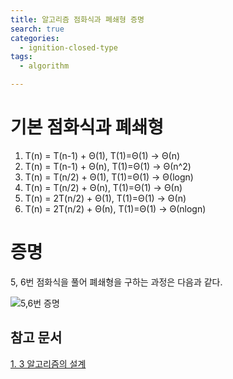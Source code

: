 ```yaml
---
title: 알고리즘 점화식과 폐쇄형 증명
search: true
categories: 
  - ignition-closed-type
tags:
  - algorithm

---
```


# 기본 점화식과 폐쇄형
1. T(n) = T(n-1) + Θ(1), T(1)=Θ(1) → Θ(n)
2. T(n) = T(n-1) + Θ(n), T(1)=Θ(1) → Θ(n^2)
3. T(n) = T(n/2) + Θ(1), T(1)=Θ(1) → Θ(logn)
4. T(n) = T(n/2) + Θ(n), T(1)=Θ(1) → Θ(n)
5. T(n) = 2T(n/2) + Θ(1), T(1)=Θ(1) → Θ(n)
6. T(n) = 2T(n/2) + Θ(n), T(1)=Θ(1) → Θ(nlogn)
   <br />

# 증명
5, 6번 점화식을 풀어 폐쇄형을 구하는 과정은 다음과 같다.
<br />

![5,6번 증명](https://recursive-o.github.io/voice-processing/assets/images/proof-of-closed-type-5-to-6.jpeg)

## 참고 문서
[1. 3 알고리즘의 설계](https://3catpapa.tistory.com/29)